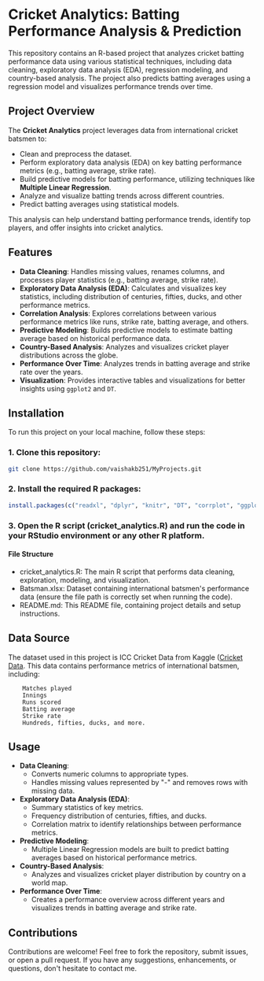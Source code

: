 # Cricket Analytics: Batting Performance Analysis & Prediction

This repository contains an R-based project that analyzes cricket batting performance data using various statistical techniques, including data cleaning, exploratory data analysis (EDA), regression modeling, and country-based analysis. The project also predicts batting averages using a regression model and visualizes performance trends over time.

## Project Overview

The **Cricket Analytics** project leverages data from international cricket batsmen to:
- Clean and preprocess the dataset.
- Perform exploratory data analysis (EDA) on key batting performance metrics (e.g., batting average, strike rate).
- Build predictive models for batting performance, utilizing techniques like **Multiple Linear Regression**.
- Analyze and visualize batting trends across different countries.
- Predict batting averages using statistical models.
  
This analysis can help understand batting performance trends, identify top players, and offer insights into cricket analytics.

## Features

- **Data Cleaning**: Handles missing values, renames columns, and processes player statistics (e.g., batting average, strike rate).
- **Exploratory Data Analysis (EDA)**: Calculates and visualizes key statistics, including distribution of centuries, fifties, ducks, and other performance metrics.
- **Correlation Analysis**: Explores correlations between various performance metrics like runs, strike rate, batting average, and others.
- **Predictive Modeling**: Builds predictive models to estimate batting average based on historical performance data.
- **Country-Based Analysis**: Analyzes and visualizes cricket player distributions across the globe.
- **Performance Over Time**: Analyzes trends in batting average and strike rate over the years.
- **Visualization**: Provides interactive tables and visualizations for better insights using `ggplot2` and `DT`.

## Installation

To run this project on your local machine, follow these steps:

### 1. Clone this repository:
```bash
git clone https://github.com/vaishakb251/MyProjects.git
``` 

### 2. Install the required R packages:
```r
install.packages(c("readxl", "dplyr", "knitr", "DT", "corrplot", "ggplot2", "sf", "maps", "leaps", "olsrr"))
```

### 3. Open the R script (cricket_analytics.R) and run the code in your RStudio environment or any other R platform.

#### File Structure
- cricket_analytics.R: The main R script that performs data cleaning, exploration, modeling, and visualization.
- Batsman.xlsx: Dataset containing international batsmen's performance data (ensure the file path is correctly set when running the code).
- README.md: This README file, containing project details and setup instructions.

## Data Source

The dataset used in this project is ICC Cricket Data from Kaggle ([Cricket Data](https://www.kaggle.com/datasets/mahendran1/icc-cricket). This data contains performance metrics of international batsmen, including:
```notepad  
    Matches played
    Innings
    Runs scored
    Batting average
    Strike rate
    Hundreds, fifties, ducks, and more.
```

## Usage

- **Data Cleaning**:
  - Converts numeric columns to appropriate types.
  - Handles missing values represented by "-" and removes rows with missing data.
- **Exploratory Data Analysis (EDA)**:
  - Summary statistics of key metrics.
  - Frequency distribution of centuries, fifties, and ducks.
  - Correlation matrix to identify relationships between performance metrics.
- **Predictive Modeling**:
  - Multiple Linear Regression models are built to predict batting averages based on historical performance metrics.
- **Country-Based Analysis**:
  - Analyzes and visualizes cricket player distribution by country on a world map.
- **Performance Over Time**:
  - Creates a performance overview across different years and visualizes trends in batting average and strike rate.

## Contributions

Contributions are welcome! Feel free to fork the repository, submit issues, or open a pull request. If you have any suggestions, enhancements, or questions, don't hesitate to contact me.
